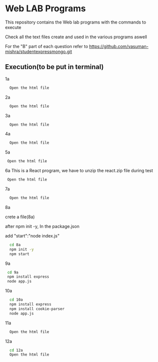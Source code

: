 
# Web LAB Programs

This repository contains the Web lab programs with the commands to execute

Check all the text files create and used in the various programs aswell

For the "B" part of each question refer to https://github.com/vasuman-mishra/studentexpressmongo.git





## Execution(to be put in terminal)

1a

```bash
  Open the html file
```

2a

```bash
  Open the html file
```

3a

```bash
  Open the html file
```

4a

```bash
  Open the html file
```

 5a
 
 
 ```bash
  Open the html file
```


 6a
 This is a React program, we have to unzip the react.zip file during test
 ```bash
  Open the html file
```



7a

```bash
  Open the html file
```


8a

crete a file(8a)

after npm init -y, In the package.json

add "start":"node index.js"
```bash
  cd 8a
  npm init -y
  npm start
```
9a


```bash
 cd 9a
 npm install express
 node app.js
```


10a

```bash
  cd 10a
  npm install express
  npm install cookie-parser
  node app.js
```

11a

```bash
  Open the html file
```
12a

```bash
  cd 12a
  Open the html file
```





